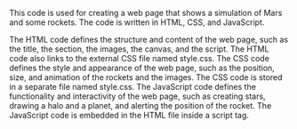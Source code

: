 This code is used for creating a web page that shows a simulation of Mars and some rockets. The code is written in HTML, CSS, and JavaScript.

The HTML code defines the structure and content of the web page, such as the title, the section, the images, the canvas, and the script. The HTML code also links to the external CSS file named style.css.
The CSS code defines the style and appearance of the web page, such as the position, size, and animation of the rockets and the images. The CSS code is stored in a separate file named style.css.
The JavaScript code defines the functionality and interactivity of the web page, such as creating stars, drawing a halo and a planet, and alerting the position of the rocket. The JavaScript
code is embedded in the HTML file inside a script tag.
